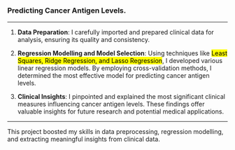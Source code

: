 ### Predicting Cancer Antigen Levels.
---
1. **Data Preparation**: I carefully imported and prepared clinical data for analysis, ensuring its quality and consistency.
 
2. **Regression Modelling and Model Selection**: Using techniques like <mark>Least Squares, Ridge Regression, and Lasso Regression</mark>, I developed various linear regression models. By employing cross-validation methods, I determined the most effective model for predicting cancer antigen levels.
   
3. **Clinical Insights**: I pinpointed and explained the most significant clinical measures influencing cancer antigen levels. These findings offer valuable insights for future research and potential medical applications.
---
This project boosted my skills in data preprocessing, regression modelling, and extracting meaningful insights from clinical data.
